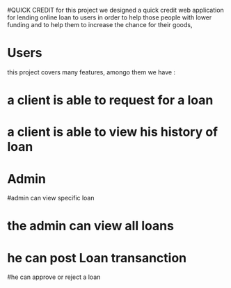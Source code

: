 #QUICK CREDIT
for this project we designed a quick credit web application for lending online loan to users in order to help those people with lower funding and to help them to increase the chance for their goods, 

Users 
======
this project covers many  features, amongo them we have :
# a client is able to request for a loan
# a client is able to view his history of loan


Admin
======
#admin can view specific loan
# the admin can view all loans
# he can post Loan transanction
#he can approve or reject a loan
